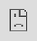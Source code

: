 ```yaml
---
layout: HackTheBox
title:  "HackTheBox - Nineveh"
date:   2021-01-22 03:09:00 +0530
categories: Walkthrough HackTheBox
---
```

<p style="font-family:arial;">HackTheBox Nineveh<br><br>
</p>
<iframe src="https://drive.google.com/file/d/1FIChIMiDLlx_MvtgRjs77hHyhLnHlWMX/preview" style="position:fixed; top:0px; left:0px; bottom:0px; right:0px; width:100%; height:100%; border:none; margin:0; padding:0; overflow:hidden; z-index:999999;"></iframe>
